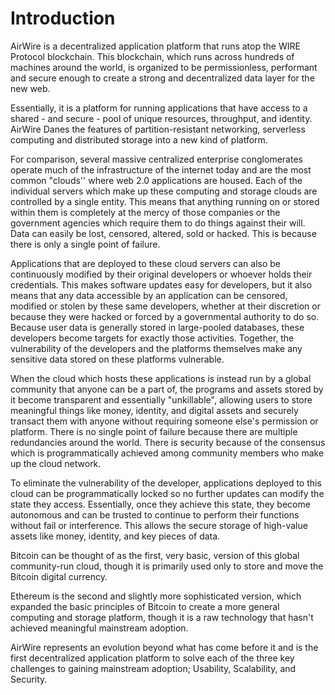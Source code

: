 # Introduction

AirWire is a decentralized application platform that runs atop the WIRE Protocol blockchain. This blockchain, which runs across hundreds of machines around the world, is organized to be permissionless, performant and secure enough to create a strong and decentralized data layer for the new web.

Essentially, it is a platform for running applications that have access to a shared - and secure - pool of unique resources, throughput, and identity. AirWire Danes the features of partition-resistant networking, serverless computing and distributed storage into a new kind of platform.

For comparison, several massive centralized enterprise conglomerates operate much of the infrastructure of the internet today and are the most common "clouds'' where web 2.0 applications are housed.  Each of the individual servers which make up these computing and storage clouds are controlled by a single entity. This means that anything running on or stored within them is completely at the mercy of those companies or the government agencies which require them to do things against their will. Data can easily be lost, censored, altered, sold or hacked. This is because there is only a single point of failure.

Applications that are deployed to these cloud servers can also be continuously modified by their original developers or whoever holds their credentials. This makes software updates easy for developers, but it also means that any data accessible by an application can be censored, modified or stolen by these same developers, whether at their discretion or because they were hacked or forced by a governmental authority to do so.  Because user data is generally stored in large-pooled databases, these developers become targets for exactly those activities. Together, the vulnerability of the developers and the platforms themselves make any sensitive data stored on these platforms vulnerable.

When the cloud which hosts these applications is instead run by a global community that anyone can be a part of, the programs and assets stored by it become transparent and essentially "unkillable", allowing users to store meaningful things like money, identity, and digital assets and securely transact them with anyone without requiring someone else's permission or platform. There is no single point of failure because there are multiple redundancies around the world. There is security because of the consensus which is programmatically achieved among community members who make up the cloud network.

To eliminate the vulnerability of the developer, applications deployed to this cloud can be programmatically locked so no further updates can modify the state they access. Essentially, once they achieve this state, they become autonomous and can be trusted to continue to perform their functions without fail or interference. This allows the secure storage of high-value assets like money, identity, and key pieces of data.

Bitcoin can be thought of as the first, very basic, version of this global community-run cloud, though it is primarily used only to store and move the Bitcoin digital currency. 

Ethereum is the second and slightly more sophisticated version, which expanded the basic principles of Bitcoin to create a more general computing and storage platform, though it is a raw technology that hasn't achieved meaningful mainstream adoption. 

AirWire represents an evolution beyond what has come before it and is the first decentralized application platform to solve each of the three key challenges to gaining mainstream adoption; Usability, Scalability, and Security.

